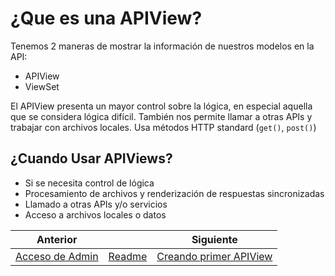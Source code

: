# ¿Que es una APIView?

Tenemos 2 maneras de mostrar la información de nuestros modelos en la API:

- APIView
- ViewSet

El APIView presenta un mayor control sobre la lógica, en especial aquella que se considera lógica difícil. También nos permite llamar a otras APIs y trabajar con archivos locales. Usa métodos HTTP standard (`get()`, `post()`)

## ¿Cuando Usar APIViews?

- Si se necesita control de lógica
- Procesamiento de archivos y renderización de respuestas sincronizadas
- Llamado a otras APIs y/o servicios
- Acceso a archivos locales o datos

| Anterior |                        | Siguiente                                   |
| -------- | ---------------------- | ------------------------------------------- |
| [Acceso de Admin](07_Acceso_Admin.md) | [Readme](../../README.md) | [Creando primer APIView](09_Creando_Primer_APIView.md) |

